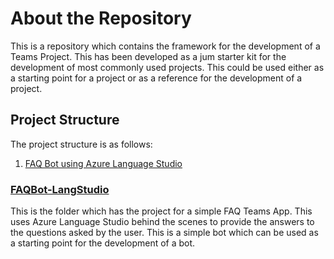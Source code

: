 # About the Repository

This is a repository which contains the framework for the development of a Teams Project. This has been developed as a jum starter kit for the development of most commonly used projects. This could be used either as a starting point for a project or as a reference for the development of a project.

## Project Structure

The project structure is as follows:

1. [FAQ Bot using Azure Language Studio](#faqbot-langstudio)

### [FAQBot-LangStudio](FAQBot-LangStudio/)

This is the folder which has the project for a simple FAQ Teams App. This uses Azure Language Studio behind the scenes to provide the answers to the questions asked by the user. This is a simple bot which can be used as a starting point for the development of a bot.
